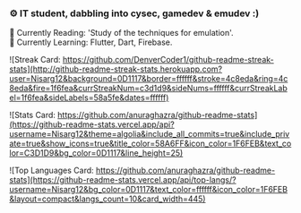 ### ⚙ IT student, dabbling into cysec, gamedev & emudev :)

📘 Currently Reading: 'Study of the techniques for emulation'.\
🌱 Currently Learning: Flutter, Dart, Firebase.

![Streak Card: https://github.com/DenverCoder1/github-readme-streak-stats](http://github-readme-streak-stats.herokuapp.com?user=Nisarg12&background=0D1117&border=ffffff&stroke=4c8eda&ring=4c8eda&fire=1f6fea&currStreakNum=c3d1d9&sideNums=ffffff&currStreakLabel=1f6fea&sideLabels=58a5fe&dates=ffffff)

![Stats Card: https://github.com/anuraghazra/github-readme-stats](https://github-readme-stats.vercel.app/api?username=Nisarg12&theme=algolia&include_all_commits=true&include_private=true&show_icons=true&title_color=58A6FF&icon_color=1F6FEB&text_color=C3D1D9&bg_color=0D1117&line_height=25)

![Top Languages Card: https://github.com/anuraghazra/github-readme-stats](https://github-readme-stats.vercel.app/api/top-langs/?username=Nisarg12&bg_color=0D1117&text_color=ffffff&icon_color=1F6FEB&layout=compact&langs_count=10&card_width=445)

<!--Hello, Friend. 👀-->
